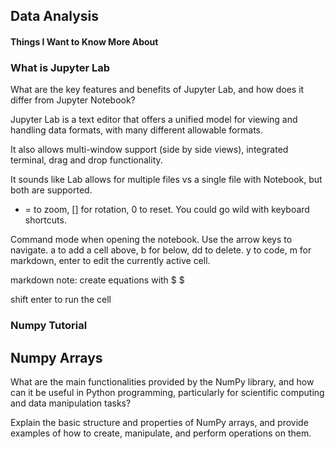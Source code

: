 ## Data Analysis

#### Things I Want to Know More About



### What is Jupyter Lab

What are the key features and benefits of Jupyter Lab, and how does it differ from Jupyter Notebook?

Jupyter Lab is a text editor that offers a unified model for viewing and handling data formats, with many different allowable formats. 

It also allows multi-window support (side by side views), integrated terminal, drag and drop functionality.

It sounds like Lab allows for multiple files vs a single file with Notebook, but both are supported. 

- = to zoom, [] for rotation, 0 to reset. You could go wild with keyboard shortcuts. 

Command mode when opening the notebook. Use the arrow keys to navigate. a to add a cell above, b for below, dd to delete.  y to code, m for markdown, enter to edit the currently active cell. 

markdown note: create equations with $   $

shift enter to run the cell

### Numpy Tutorial

## Numpy Arrays

What are the main functionalities provided by the NumPy library, and how can it be useful in Python programming, particularly for scientific computing and data manipulation tasks?

Explain the basic structure and properties of NumPy arrays, and provide examples of how to create, manipulate, and perform operations on them.